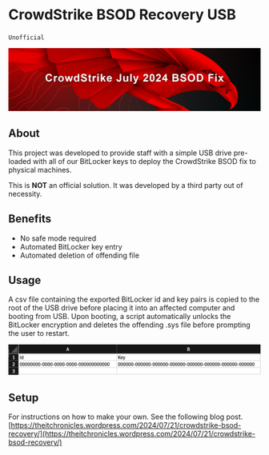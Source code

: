 # CrowdStrike BSOD Recovery USB
`Unofficial`

![Banner](https://github.com/the-it-chronicles/crowdstrike-bsod-recovery/blob/main/media/CS_BSOD_Banner.png)

## About

This project was developed to provide staff with a simple USB drive pre-loaded with all of our BitLocker keys to deploy the CrowdStrike BSOD fix to physical machines.

This is **NOT** an official solution. It was developed by a third party out of necessity.

## Benefits

* No safe mode required
* Automated BitLocker key entry
* Automated deletion of offending file

## Usage

A csv file containing the exported BitLocker id and key pairs is copied to the root of the USB drive before placing it into an affected computer and booting from USB. Upon booting, a script automatically unlocks the BitLocker encryption and deletes the offending .sys file before prompting the user to restart.

![CSV File Screenshot](https://github.com/the-it-chronicles/crowdstrike-bsod-recovery/blob/main/media/csv_screenshot.png)



## Setup

For instructions on how to make your own. See the following blog post.
[https://theitchronicles.wordpress.com/2024/07/21/crowdstrike-bsod-recovery/](https://theitchronicles.wordpress.com/2024/07/21/crowdstrike-bsod-recovery/)